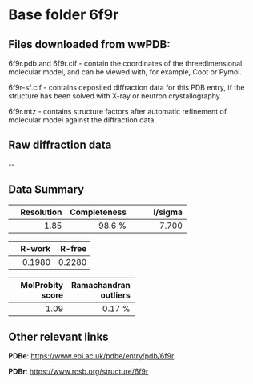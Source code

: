# Base folder 6f9r

## Files downloaded from wwPDB:

6f9r.pdb and 6f9r.cif - contain the coordinates of the threedimensional molecular model, and can be viewed with, for example, Coot or Pymol.

6f9r-sf.cif - contains deposited diffraction data for this PDB entry, if the structure has been solved with X-ray or neutron crystallography.

6f9r.mtz - contains structure factors after automatic refinement of molecular model against the diffraction data.

## Raw diffraction data

--<br> 

## Data Summary
|   | Resolution | Completeness| I/sigma |
|---|-------------:|----------------:|--------------:|
|   |1.85|98.6  %|<img width=50/>7.700|

|   | **R-work**| **R-free**   
|---|-------------:|----------------:|           
||0.1980|0.2280|

|   |**MolProbity<br>score**| **Ramachandran<br>outliers** 
|---|-------------:|----------------:|
||1.09|0.17 %|

## Other relevant links 
**PDBe**:  https://www.ebi.ac.uk/pdbe/entry/pdb/6f9r
 
**PDBr**: https://www.rcsb.org/structure/6f9r 

